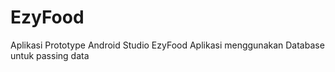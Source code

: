 # EzyFood
Aplikasi Prototype Android Studio EzyFood 
Aplikasi menggunakan Database untuk passing data

